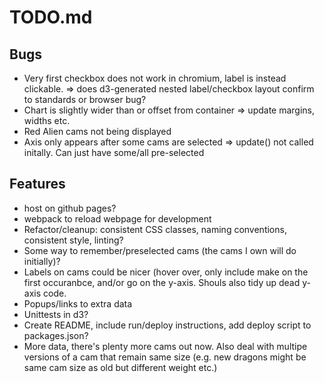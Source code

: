 # TODO.md

## Bugs
* Very first checkbox does not work in chromium, label is instead clickable.
    => does d3-generated nested label/checkbox layout confirm to standards or browser bug?
* Chart is slightly wider than or offset from container
    => update margins, widths etc.
* Red Alien cams not being displayed
* Axis only appears after some cams are selected
    => update() not called initally. Can just have some/all pre-selected

## Features
* host on github pages?
* webpack to reload webpage for development
* Refactor/cleanup: consistent CSS classes, naming conventions, consistent style, linting?
* Some way to remember/preselected cams (the cams I own will do initially)?
* Labels on cams could be nicer (hover over, only include make on the first occuranbce, and/or go on the y-axis. Shouls also tidy up dead y-axis code.
* Popups/links to extra data
* Unittests in d3?
* Create README, include run/deploy instructions, add deploy script to packages.json?
* More data, there's plenty more cams out now.
  Also deal with multipe versions of a cam that remain same size (e.g. new dragons might be same cam size as old but different weight etc.)
